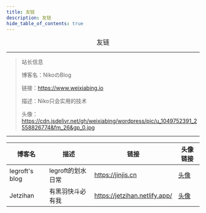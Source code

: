 ```yaml
---
title: 友链
description: 友链
hide_table_of_contents: true
---
```

<p align="center"><big>友链</big></p>

---

> 站长信息
>
> 博客名：NikoのBlog
>
> 链接：https://www.weixiabing.io
>
> 描述：Niko只会实用的技术
>
> 头像：https://cdn.jsdelivr.net/gh/weixiabing/wordpress/pic/u_1049752391_2558826774&fm_26&gp_0.jpg

---

| 博客名         | 描述              | 链接                          | 头像链接                                                  |
| -------------- | ----------------- | ----------------------------- | --------------------------------------------------------- |
| legroft's blog | legroft的划水日常 | https://jinjis.cn             | [头像](https://s1.ax1x.com/2020/07/09/Um6MJs.png)            |
| Jetzihan       | 有黑羽快斗必有我  | https://jetzihan.netlify.app/ | [头像](https://avatars.githubusercontent.com/u/83146544?v=4) |
